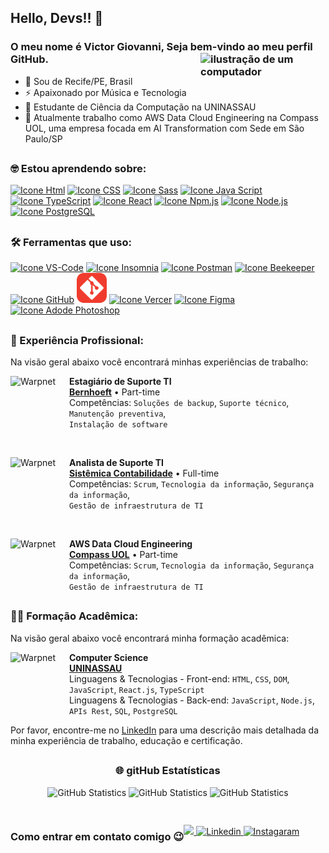 <link rel="stylesheet" href="https://cdn.jsdelivr.net/gh/devicons/devicon@v2.15.1/devicon.min.css">

## Hello, Devs!! 👋
### O meu nome é Victor Giovanni, Seja bem-vindo ao meu perfil GitHub. <img src="https://raw.githubusercontent.com/MicaelliMedeiros/micaellimedeiros/master/image/computer-illustration.png" alt="ilustração de um computador" min-width="200px" max-width="200px" width="200px" align="right">

- 🔰  Sou de Recife/PE, Brasil
- ⚡ Apaixonado por Música e Tecnologia
- 🧠 Estudante de Ciência da Computação na UNINASSAU
- 🏦 Atualmente trabalho como AWS Data Cloud Engineering na Compass UOL, uma empresa focada em AI Transformation​ com Sede em São Paulo/SP

##

### 🤓 Estou aprendendo sobre:
[<img height="48px" width="48px" alt="Icone Html" src="https://skillicons.dev/icons?i=html"/>](https://developer.mozilla.org/pt-BR/docs/Web/HTML)
[<img height="48px" width="48px" alt="Icone CSS" src="https://skillicons.dev/icons?i=css"/>](https://developer.mozilla.org/pt-BR/docs/Web/CSS)
[<img height="48px" width="48px" alt="Icone Sass" src="https://skillicons.dev/icons?i=sass"/>](https://sass-lang.com)
[<img height="48px" width="48px" alt="Icone Java Script" src="https://skillicons.dev/icons?i=js"/>](https://developer.mozilla.org/pt-BR/docs/Web/JavaScript)
[<img height="48px" width="48px" alt="Icone TypeScript" src="https://skillicons.dev/icons?i=ts"/>](https://www.typescriptlang.org/pt/)
[<img height="48px" width="48px" alt="Icone React" src="https://skillicons.dev/icons?i=react"/>](https://pt-br.react.dev)
[<img height="48px" width="48px" alt="Icone Npm.js" src="https://i.postimg.cc/L8k9jKJ2/Group.png"/>](https://www.npmjs.com)
[<img height="48px" width="48px" alt="Icone Node.js" src="https://skillicons.dev/icons?i=nodejs"/>](https://nodejs.org)
[<img height="48px" width="48px" alt="Icone PostgreSQL" src="https://skillicons.dev/icons?i=postgres"/>](https://www.postgresql.org)

##

### 🛠️ Ferramentas que uso:
[<img height="48px" width="48px" alt="Icone VS-Code" src="https://skillicons.dev/icons?i=vscode"/>](https://code.visualstudio.com)
[<img height="48px" width="48px" alt="Icone Insomnia" src="https://i.postimg.cc/MHch4m7T/insomnia.png"/>](https://insomnia.rest)
[<img height="48px" width="48px" alt="Icone Postman" src="https://i.postimg.cc/QNyBTNVk/postman.png"/>](https://www.postman.com)
[<img height="48px" width="48px" alt="Icone Beekeeper" src="https://i.postimg.cc/j5sT81d4/beekeeperstudio.png"/>](https://www.beekeeperstudio.io)
[<img height="48px" width="48px" alt="Icone GitHub" src="https://skillicons.dev/icons?i=github"/>](https://github.com/)
[<img height="48px" width="48px" alt="Icone Git" src="https://raw.githubusercontent.com/tandpfun/skill-icons/main/icons/Git.svg"/>](https://git-scm.com)
[<img height="48px" width="48px" alt="Icone Vercer" src="https://skillicons.dev/icons?i=vercel"/>](https://vercel.com)
[<img height="48px" width="48px" alt="Icone Figma" src="https://skillicons.dev/icons?i=figma"/>](https://www.figma.com)
[<img height="48px" width="48px" alt="Icone Adode Photoshop" src="https://skillicons.dev/icons?i=ps"/>](https://www.adobe.com/br/products/photoshop.html)

##

### 🚀 Experiência Profissional:
Na visão geral abaixo você encontrará minhas experiências de trabalho:

[<img align="left" height="94px" width="94px" alt="Warpnet" src="https://i.postimg.cc/TPmVPx7g/Bernhoeft.png"/>](https://www.bernhoeft.com.br/)
**Estagiário de Suporte TI** \
[**Bernhoeft**](https://www.bernhoeft.com.br/) • Part-time \
Competências: `Soluções de backup`, `Suporte técnico`, `Manutenção preventiva`, 
<br/> `Instalação de software`

<br/>

[<img align="left" height="94px" width="94px" alt="Warpnet" src="https://i.postimg.cc/jjZSzq3x/Sistemica.png"/>](https://www.bernhoeft.com.br/)
**Analista de Suporte TI** \
[**Sistêmica Contabilidade**](https://sistemicacontabilidade.com.br/) • Full-time \
Competências: `Scrum`, `Tecnologia da informação`, `Segurança da informação`, 
<br/> `Gestão de infraestrutura de TI`

<br/>

[<img align="left" height="94px" width="94px" alt="Warpnet" src="https://i.postimg.cc/JnxYrvhd/Compass-UOL.png"/>](https://www.bernhoeft.com.br/)
**AWS Data Cloud Engineering** \
[**Compass UOL**](https://sistemicacontabilidade.com.br/) • Part-time \
Competências: `Scrum`, `Tecnologia da informação`, `Segurança da informação`, 
<br/> `Gestão de infraestrutura de TI`

##

### 👨‍🎓 Formação Acadêmica:
Na visão geral abaixo você encontrará minha formação acadêmica:

[<img align="left" height="94px" width="94px" alt="Warpnet" src="https://i.postimg.cc/JzPqVK6Y/Uninassau.png"/>](https://cubos.academy/)
**Computer Science** \
[**UNINASSAU**](https://graduacao.uninassau.digital/) \
Linguagens & Tecnologias - Front-end: `HTML`, `CSS`, `DOM`, `JavaScript`, `React.js`, `TypeScript`
<br/>Linguagens & Tecnologias - Back-end: `JavaScript`, `Node.js`, `APIs Rest`, `SQL`, `PostgreSQL`

Por favor, encontre-me no [LinkedIn](https://www.linkedin.com/in/vitugiovannis/) para uma descrição mais detalhada da minha experiência de trabalho, educação e certificação.

##

<h3 align="center">🌐 gitHub Estatísticas</h3>
  
<div align="center">
  <img height="180px" alt="GitHub Statistics" src="https://github-readme-stats.vercel.app/api/top-langs/?username=victorGiovanis&layout=compact&langs_count=7&theme=radical"/>
  <img height="180px" alt="GitHub Statistics" src="https://github-readme-stats.vercel.app/api/?username=victorGiovanis&show_icons=true&include_all_commits=true&theme=radical"/>
  <img height="153px" alt="GitHub Statistics" src="http://github-readme-streak-stats.herokuapp.com/?user=victorGiovanis&amp;theme=radical"/>
</div>

##

<div align="center" style="display: flex;">
  <h3>Como entrar em contato comigo 😉</h3>
  <p>
    <a href = "mailto:victorgiovanni769@gmail.com ">
      <img src="https://img.shields.io/badge/Gmail-D14836?style=for-the-badge&logo=gmail&logoColor=white" target="_blank">
    </a>
    <a href="https://www.linkedin.com/in/vitugiovannis/">
      <img src="https://img.shields.io/badge/LinkedIn-0077B5?style=for-the-badge&logo=linkedin&logoColor=white" alt="Linkedin"/>
    </a>
    <a href="https://www.instagram.com/vitugiovanni/">
      <img src="https://img.shields.io/badge/Instagram-E4405F?style=for-the-badge&logo=instagram&logoColor=white" alt="Instagaram"/>
    </a>
  </p>
</div>
